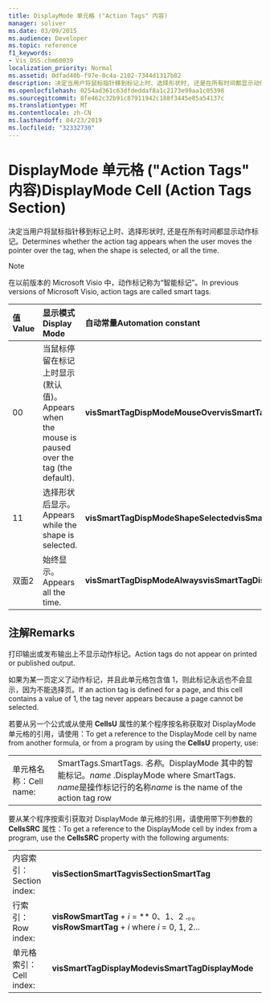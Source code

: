 ```yaml
---
title: DisplayMode 单元格 ("Action Tags" 内容)
manager: soliver
ms.date: 03/09/2015
ms.audience: Developer
ms.topic: reference
f1_keywords:
- Vis_DSS.chm60039
localization_priority: Normal
ms.assetid: 0dfad40b-f97e-0c4a-2102-7344d1317b82
description: 决定当用户将鼠标指针移到标记上时、选择形状时, 还是在所有时间都显示动作标记。
ms.openlocfilehash: 0254ad361c63dfdeddaf8a1c2173e99aa1c05398
ms.sourcegitcommit: 8fe462c32b91c87911942c188f3445e85a54137c
ms.translationtype: MT
ms.contentlocale: zh-CN
ms.lasthandoff: 04/23/2019
ms.locfileid: "32332730"
---
```

# <a name="displaymode-cell-action-tags-section"></a><span data-ttu-id="c9be7-103">DisplayMode 单元格 ("Action Tags" 内容)</span><span class="sxs-lookup"><span data-stu-id="c9be7-103">DisplayMode Cell (Action Tags Section)</span></span>

<span data-ttu-id="c9be7-104">决定当用户将鼠标指针移到标记上时、选择形状时, 还是在所有时间都显示动作标记。</span><span class="sxs-lookup"><span data-stu-id="c9be7-104">Determines whether the action tag appears when the user moves the pointer over the tag, when the shape is selected, or all the time.</span></span>
  
> [!NOTE]
> <span data-ttu-id="c9be7-105">在以前版本的 Microsoft Visio 中，动作标记称为“智能标记”。</span><span class="sxs-lookup"><span data-stu-id="c9be7-105">In previous versions of Microsoft Visio, action tags are called smart tags.</span></span> 
  
|<span data-ttu-id="c9be7-106">**值**</span><span class="sxs-lookup"><span data-stu-id="c9be7-106">**Value**</span></span>|<span data-ttu-id="c9be7-107">**显示模式**</span><span class="sxs-lookup"><span data-stu-id="c9be7-107">**Display Mode**</span></span>|<span data-ttu-id="c9be7-108">**自动常量**</span><span class="sxs-lookup"><span data-stu-id="c9be7-108">**Automation constant**</span></span>|
|:-----|:-----|:-----|
| <span data-ttu-id="c9be7-109">0</span><span class="sxs-lookup"><span data-stu-id="c9be7-109">0</span></span>  <br/> | <span data-ttu-id="c9be7-110">当鼠标停留在标记上时显示 (默认值)。</span><span class="sxs-lookup"><span data-stu-id="c9be7-110">Appears when the mouse is paused over the tag (the default).</span></span>  <br/> |<span data-ttu-id="c9be7-111">**visSmartTagDispModeMouseOver**</span><span class="sxs-lookup"><span data-stu-id="c9be7-111">**visSmartTagDispModeMouseOver**</span></span> <br/> |
| <span data-ttu-id="c9be7-112">1</span><span class="sxs-lookup"><span data-stu-id="c9be7-112">1</span></span>  <br/> | <span data-ttu-id="c9be7-113">选择形状后显示。</span><span class="sxs-lookup"><span data-stu-id="c9be7-113">Appears while the shape is selected.</span></span>  <br/> |<span data-ttu-id="c9be7-114">**visSmartTagDispModeShapeSelected**</span><span class="sxs-lookup"><span data-stu-id="c9be7-114">**visSmartTagDispModeShapeSelected**</span></span> <br/> |
| <span data-ttu-id="c9be7-115">双面</span><span class="sxs-lookup"><span data-stu-id="c9be7-115">2</span></span>  <br/> | <span data-ttu-id="c9be7-116">始终显示。</span><span class="sxs-lookup"><span data-stu-id="c9be7-116">Appears all the time.</span></span>  <br/> |<span data-ttu-id="c9be7-117">**visSmartTagDispModeAlways**</span><span class="sxs-lookup"><span data-stu-id="c9be7-117">**visSmartTagDispModeAlways**</span></span> <br/> |
   
## <a name="remarks"></a><span data-ttu-id="c9be7-118">注解</span><span class="sxs-lookup"><span data-stu-id="c9be7-118">Remarks</span></span>

<span data-ttu-id="c9be7-119">打印输出或发布输出上不显示动作标记。</span><span class="sxs-lookup"><span data-stu-id="c9be7-119">Action tags do not appear on printed or published output.</span></span> 
  
<span data-ttu-id="c9be7-120">如果为某一页定义了动作标记，并且此单元格包含值 1，则此标记永远也不会显示，因为不能选择页。</span><span class="sxs-lookup"><span data-stu-id="c9be7-120">If an action tag is defined for a page, and this cell contains a value of 1, the tag never appears because a page cannot be selected.</span></span> 
  
<span data-ttu-id="c9be7-121">若要从另一个公式或从使用 **CellsU** 属性的某个程序按名称获取对 DisplayMode 单元格的引用，请使用：</span><span class="sxs-lookup"><span data-stu-id="c9be7-121">To get a reference to the DisplayMode cell by name from another formula, or from a program by using the **CellsU** property, use:</span></span> 
  
|||
|:-----|:-----|
| <span data-ttu-id="c9be7-122">单元格名称：</span><span class="sxs-lookup"><span data-stu-id="c9be7-122">Cell name:</span></span>  <br/> | <span data-ttu-id="c9be7-123">SmartTags.</span><span class="sxs-lookup"><span data-stu-id="c9be7-123">SmartTags.</span></span>  <span data-ttu-id="c9be7-124">*名称*。DisplayMode 其中的智能标记。</span><span class="sxs-lookup"><span data-stu-id="c9be7-124">*name*  .DisplayMode           where SmartTags.</span></span> <span data-ttu-id="c9be7-125">*name*是操作标记行的名称</span><span class="sxs-lookup"><span data-stu-id="c9be7-125">*name*  is the name of the action tag row</span></span>  <br/> |
   
<span data-ttu-id="c9be7-126">要从某个程序按索引获取对 DisplayMode 单元格的引用，请使用带下列参数的 **CellsSRC** 属性：</span><span class="sxs-lookup"><span data-stu-id="c9be7-126">To get a reference to the DisplayMode cell by index from a program, use the **CellsSRC** property with the following arguments:</span></span> 
  
|||
|:-----|:-----|
| <span data-ttu-id="c9be7-127">内容索引：</span><span class="sxs-lookup"><span data-stu-id="c9be7-127">Section index:</span></span>  <br/> |<span data-ttu-id="c9be7-128">**visSectionSmartTag**</span><span class="sxs-lookup"><span data-stu-id="c9be7-128">**visSectionSmartTag**</span></span> <br/> |
| <span data-ttu-id="c9be7-129">行索引：</span><span class="sxs-lookup"><span data-stu-id="c9be7-129">Row index:</span></span>  <br/> |<span data-ttu-id="c9be7-130">**visRowSmartTag** +  *i* = \*\* 0、1、2 .。。</span><span class="sxs-lookup"><span data-stu-id="c9be7-130">**visRowSmartTag** +  *i*            where  *i*  = 0, 1, 2...</span></span>  <br/> |
| <span data-ttu-id="c9be7-131">单元格索引：</span><span class="sxs-lookup"><span data-stu-id="c9be7-131">Cell index:</span></span>  <br/> |<span data-ttu-id="c9be7-132">**visSmartTagDisplayMode**</span><span class="sxs-lookup"><span data-stu-id="c9be7-132">**visSmartTagDisplayMode**</span></span> <br/> |
   

